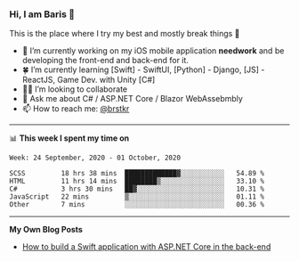 ### Hi, I am Baris 👋

This is the place where I try my best and mostly break things :rofl:


- 🔭  I’m currently working on my iOS mobile application **needwork** and be developing the front-end and back-end for it.
- 🍀  I’m currently learning [Swift] - SwiftUI, [Python] - Django, [JS] - ReactJS, Game Dev.  with Unity [C#]
- ✌🏻  I’m looking to collaborate
- 💬  Ask me about C# / ASP.NET Core / Blazor WebAssebmbly
- 📫  How to reach me: [@brstkr](https://brstkr.com/contact.html)

---------

📊 **This week I spent my time on**
<!--START_SECTION:waka-->
```text
Week: 24 September, 2020 - 01 October, 2020

SCSS         18 hrs 38 mins  █████████████▓░░░░░░░░░░░   54.89 % 
HTML         11 hrs 14 mins  ████████▒░░░░░░░░░░░░░░░░   33.10 % 
C#           3 hrs 30 mins   ██▓░░░░░░░░░░░░░░░░░░░░░░   10.31 % 
JavaScript   22 mins         ▒░░░░░░░░░░░░░░░░░░░░░░░░   01.11 % 
Other        7 mins          ░░░░░░░░░░░░░░░░░░░░░░░░░   00.36 % 
```
<!--END_SECTION:waka-->

---------

**My Own Blog Posts**
 - [How to build a Swift application with ASP.NET Core in the back-end](https://medium.com/@brstkr3/how-to-connect-your-swift-application-to-an-asp-net-core-back-end-cc0ab9a4fba8)
